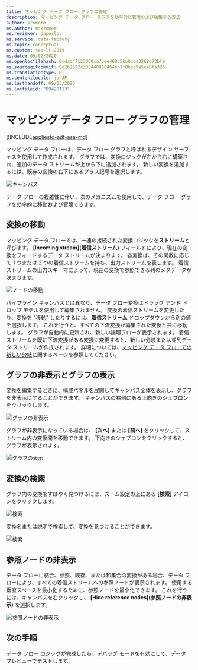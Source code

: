```yaml
---
title: マッピング データ フロー グラフの管理
description: マッピング データ フロー グラフを効率的に管理および編集する方法
author: kromerm
ms.author: makromer
ms.reviewer: daperlov
ms.service: data-factory
ms.topic: conceptual
ms.custom: seo-lt-2019
ms.date: 09/02/2020
ms.openlocfilehash: 0cdad47123d69ca7cee468c5bb0cea3268d73bfe
ms.sourcegitcommit: 9c262672c388440810464bb7f8bcc9a5c48fa326
ms.translationtype: HT
ms.contentlocale: ja-JP
ms.lasthandoff: 09/03/2020
ms.locfileid: "89420113"
---
```

# <a name="managing-the-mapping-data-flow-graph"></a>マッピング データ フロー グラフの管理

[!INCLUDE[appliesto-adf-asa-md](includes/appliesto-adf-asa-md.md)]

マッピング データ フローは、データ フロー グラフと呼ばれるデザイン サーフェスを使用して作成されます。 グラフでは、変換ロジックが左から右に構築され、追加のデータ ストリームが上から下に追加されます。 新しい変換を追加するには、既存の変換の右下にあるプラス記号を選択します。

![キャンバス](media/data-flow/canvas2.png "キャンバス")

データ フローの複雑性に伴い、次のメカニズムを使用して、データ フロー グラフを効率的に移動および管理できます。 

## <a name="moving-transformations"></a>変換の移動

マッピング データ フローでは、一連の接続された変換ロジックを**ストリーム**と呼びます。 **[Incoming stream]\(着信ストリーム\)** フィールドにより、現在の変換をフィードするデータ ストリームが決まります。 各変換は、その関数に応じて 1 つまたは 2 つの着信ストリームを持ち、出力ストリームを表します。 着信ストリームの出力スキーマによって、現在の変換で参照できる列のメタデータが決まります。

![ノードの移動](media/data-flow/move-nodes.png "ノードの移動")

パイプライン キャンバスとは異なり、データ フロー変換はドラッグ アンド ドロップ モデルを使用して編集されません。 変換の着信ストリームを変更したり、変換を "移動" したりするには、**着信ストリーム** ドロップダウンから別の値を選択します。 これを行うと、すべての下流変換が編集された変換と共に移動します。 グラフが自動的に更新され、新しい論理フローが表示されます。 着信ストリームを既に下流変換がある変換に変更すると、新しい分岐または並列データ ストリームが作成されます。 詳細については、[マッピング データ フローでの新しい分岐](data-flow-new-branch.md)に関するページを参照してください。

## <a name="hide-graph-and-show-graph"></a>グラフの非表示とグラフの表示

変換を編集するときに、構成パネルを展開してキャンバス全体を表示し、グラフを非表示にすることができます。 キャンバスの右側にある上向きのシェブロンをクリックします。

![グラフの非表示](media/data-flow/hide-graph.png "グラフの非表示")

グラフが非表示になっている場合は、 **[次へ]** または **[前へ]** をクリックして、ストリーム内の変換間を移動できます。 下向きのシェブロンをクリックすると、グラフが表示されます。

![グラフの表示](media/data-flow/show-graph.png "グラフの表示")

## <a name="searching-for-transformations"></a>変換の検索

グラフ内の変換をすばやく見つけるには、ズーム設定の上にある **[検索]** アイコンをクリックします。

![検索](media/data-flow/search-1.png "グラフの検索")

変換名または説明で検索して、変換を見つけることができます。

![検索](media/data-flow/search-2.png "グラフの検索")

## <a name="hide-reference-nodes"></a>参照ノードの非表示

データ フローに結合、参照、既存、または和集合の変換がある場合、データ フローにより、すべての着信ストリームへの参照ノードが表示されます。 使用する垂直スペースを最小化するために、参照ノードを最小化できます。 これを行うには、キャンバスを右クリックし、 **[Hide reference nodes]\(参照ノードの非表示\)** を選択します。

![参照ノードの非表示](media/data-flow/hide-reference-nodes.png "参照ノードの非表示")

## <a name="next-steps"></a>次の手順

データ フロー ロジックが完成したら、[デバッグ モード](concepts-data-flow-debug-mode.md)を有効にして、データ プレビューでテストします。
